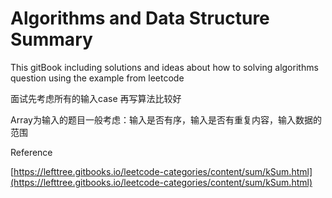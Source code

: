 # Algorithms and Data Structure Summary

This gitBook including solutions and ideas about how to solving algorithms question using the example from leetcode

面试先考虑所有的输入case 再写算法比较好

Array为输入的题目一般考虑：输入是否有序，输入是否有重复内容，输入数据的范围

Reference

[https://lefttree.gitbooks.io/leetcode-categories/content/sum/kSum.html](https://lefttree.gitbooks.io/leetcode-categories/content/sum/kSum.html)

